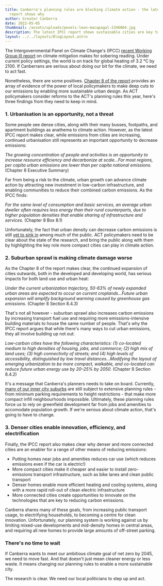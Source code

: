```yaml
---
title: Canberra's planning rules are blocking climate action - the latest IPCC
  report shows why
author: Greater Canberra
date: 2022-05-05
thumbnail: /assets/uploads/pexels-leon-macapagal-2346004.jpg
description: The latest IPCC report shows sustainable cities are key to emissions reduction
layout: ../../layouts/BlogLayout.astro
---
```

The Intergovernmental Panel on Climate Change's (IPCC) [recent Working Group III report](https://www.ipcc.ch/report/sixth-assessment-report-working-group-3/) on climate mitigation makes for sobering reading. Under current policy settings, the world is on track for global heating of 3.2 °C by 2100. If Canberrans are serious about doing our bit for the climate, we need to act fast.

Nonetheless, there are some positives. [Chapter 8 of the report](https://report.ipcc.ch/ar6wg3/pdf/IPCC_AR6_WGIII_FinalDraft_Chapter08.pdf) provides an array of evidence of the power of local policymakers to make deep cuts to our emissions by enabling more sustainable urban design. As ACT policymakers consider reforms to the ACT's planning rules this year, here's three findings from they need to keep in mind.

### 1. Urbanisation is an opportunity, not a threat

Some people see dense cities, along with their many busses, footpaths, and apartment buildings as anathema to climate action. However, as the latest IPCC report makes clear, while emissions from cities are increasing, continued urbanisation still represents an important opportunity to decrease emissions:

*The growing concentration of people and activities is an opportunity to increase resource efficiency and decarbonize at scale...For most regions, per capita urban emissions are lower than per capita national emissions.* (Chapter 8 Executive Summary)

Far from being a risk to the climate, urban growth can advance climate action by attracting new investment in low-carbon infrastructure, and enabling communities to reduce their combined carbon emissions. As the IPCC finds:

*For the same level of consumption and basic services, an average urban dweller often requires less energy than their rural counterparts, due to higher population densities that enable sharing of infrastructure and services.* (Chapter 8 Box 8.1)

Unfortunately, the fact that urban density can decrease carbon emissions is still [yet to sink in](https://twitter.com/sam_d_1995/status/1514389429120552960) among much of the public. ACT policymakers need to be clear about the state of the research, and bring the public along with them by highlighting the key role more compact cities can play in climate action.

### 2. Suburban sprawl is making climate damage worse

As the Chapter 8 of the report makes clear, the continued expansion of cities outwards, both in the developed and developing world, has serious impacts for both land use and urban heat:

*Under the current urbanization trajectory, 50-63% of newly expanded urban areas are expected to occur on current croplands...Future urban expansion will amplify background warming caused by greenhouse gas emissions.* (Chapter 8 Section 8.4.3)

That's not all however - suburban sprawl also increases carbon emissions by increasing transport fuel use and requiring more emissions-intensive building materials to house the same number of people. That's why the IPCC report argues that while there's many ways to cut urban emissions, they all involve building up not out:

*Low-carbon cities have the following characteristics: (1) co-located medium to high densities of housing, jobs, and commerce; (2) high mix of land uses; (3) high connectivity of streets; and (4) high levels of accessibility, distinguished by low travel distances...Modifying the layout of emerging urbanization to be more compact, walkable, and co-located can reduce future urban energy use by 20–25% by 2050.* (Chapter 8 Section 8.4.2)

It's a message that Canberra's planners needs to take on board. Currently, [many of our inner city suburbs](https://www.abc.net.au/news/2022-04-08/can-radical-rezoning-solve-canberras-housing-crisis/100974080) are still subject to extensive planning rules - from minimum parking requirements to height restrictions - that make more compact infill neighbourhoods impossible. Ultimately, these planning rules force us to rely on greenfield development far from jobs and amenities to accomodate population growth. If we're serious about climate action, that's going to have to change.

### 3. Denser cities enable innovation, efficiency, and electrification

Finally, the IPCC report also makes clear why denser and more connected cities are an enabler for a range of other means of reducing emissions:

* Putting homes near jobs and amenities reduces car use (which reduces emissions even if the car is electric!)
* More compact cities make it cheaper and easier to install zero-emissions transport infrastructure, such as bike lanes and clean public transport
* Denser homes enable more efficient heating and cooling systems, along with a more rapid roll-out of clean electric infrastructure 
* More connected cities create opportunities to innovate on the technologies that are key to reducing carbon emissions.

Canberra shares many of these goals, from increasing public transport usage, to electrifying households, to becoming a centre for clean innovation. Unfortunately, our planning system is working against us by limiting mixed-use developments and mid-density homes in central areas, and requiring all new homes to provide large amounts of off-street parking. 

### There's no time to wait

If Canberra wants to meet our ambitious climate goal of net zero by 2045, we need to move fast. And that doesn't just mean cleaner energy or less waste. It means changing our planning rules to enable a more sustainable city.

The research is clear. We need our local politicians to step up and act.